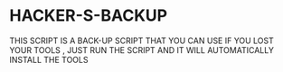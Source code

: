 # HACKER-S-BACKUP
THIS SCRIPT IS A BACK-UP SCRIPT THAT YOU CAN USE IF YOU LOST YOUR TOOLS , JUST RUN THE SCRIPT AND IT WILL AUTOMATICALLY INSTALL THE TOOLS
